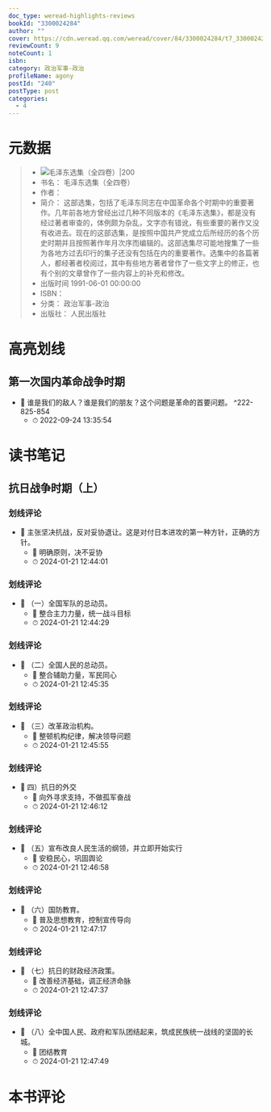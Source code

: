 ```yaml
---
doc_type: weread-highlights-reviews
bookId: "3300024284"
author: ""
cover: https://cdn.weread.qq.com/weread/cover/84/3300024284/t7_3300024284.jpg
reviewCount: 9
noteCount: 1
isbn: 
category: 政治军事-政治
profileName: agony
postId: "240"
postType: post
categories:
  - 4
---
```

# 元数据
> - ![ 毛泽东选集（全四卷）|200](https://cdn.weread.qq.com/weread/cover/84/3300024284/t7_3300024284.jpg)
> - 书名： 毛泽东选集（全四卷）
> - 作者： 
> - 简介： 这部选集，包括了毛泽东同志在中国革命各个时期中的重要著作。几年前各地方曾经出过几种不同版本的《毛泽东选集》，都是没有经过著者审查的，体例颇为杂乱，文字亦有错讹，有些重要的著作又没有收进去。现在的这部选集，是按照中国共产党成立后所经历的各个历史时期并且按照著作年月次序而编辑的。这部选集尽可能地搜集了一些为各地方过去印行的集子还没有包括在内的重要著作。选集中的各篇著人，都经著者校阅过，其中有些地方著者曾作了一些文字上的修正，也有个别的文章曾作了一些内容上的补充和修改。
> - 出版时间 1991-06-01 00:00:00
> - ISBN： 
> - 分类： 政治军事-政治
> - 出版社： 人民出版社

# 高亮划线

## 第一次国内革命战争时期


- 📌 谁是我们的敌人？谁是我们的朋友？这个问题是革命的首要问题。 ^222-825-854
    - ⏱ 2022-09-24 13:35:54 
# 读书笔记

## 抗日战争时期（上）

### 划线评论
- 📌 主张坚决抗战，反对妥协退让。这是对付日本进攻的第一种方针，正确的方针。 
    - 💭 明确原则，决不妥协
    - ⏱ 2024-01-21 12:44:01

### 划线评论
- 📌 （一）全国军队的总动员。 
    - 💭 整合主力力量，统一战斗目标
    - ⏱ 2024-01-21 12:44:29

### 划线评论
- 📌 （二）全国人民的总动员。 
    - 💭 整合辅助力量，军民同心
    - ⏱ 2024-01-21 12:45:35

### 划线评论
- 📌 （三）改革政治机构。 
    - 💭 整顿机构纪律，解决领导问题
    - ⏱ 2024-01-21 12:45:55

### 划线评论
- 📌 四）抗日的外交 
    - 💭 向外寻求支持，不做孤军奋战
    - ⏱ 2024-01-21 12:46:12

### 划线评论
- 📌 （五）宣布改良人民生活的纲领，并立即开始实行 
    - 💭 安稳民心，巩固舆论
    - ⏱ 2024-01-21 12:46:58

### 划线评论
- 📌 （六）国防教育。 
    - 💭 普及思想教育，控制宣传导向
    - ⏱ 2024-01-21 12:47:17

### 划线评论
- 📌 （七）抗日的财政经济政策。 
    - 💭 改善经济基础，调正经济命脉
    - ⏱ 2024-01-21 12:47:37

### 划线评论
- 📌 （八）全中国人民、政府和军队团结起来，筑成民族统一战线的坚固的长城。 
    - 💭 团结教育
    - ⏱ 2024-01-21 12:47:49
   
# 本书评论
